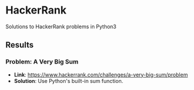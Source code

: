 # HackerRank
Solutions to HackerRank problems in Python3

## Results
### Problem: A Very Big Sum
- **Link**: https://www.hackerrank.com/challenges/a-very-big-sum/problem
- **Solution**: Use Python's built-in sum function.
